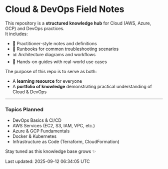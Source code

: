 # Cloud & DevOps Field Notes

This repository is a **structured knowledge hub** for Cloud (AWS, Azure, GCP) and DevOps practices.  
It includes:
- 📘 Practitioner-style notes and definitions  
- 🔧 Runbooks for common troubleshooting scenarios  
- 📊 Architecture diagrams and workflows  
- 🚀 Hands-on guides with real-world use cases  

The purpose of this repo is to serve as both:
- A **learning resource** for everyone 
- A **portfolio of knowledge** demonstrating practical understanding of Cloud & DevOps  

---

### Topics Planned
- DevOps Basics & CI/CD
- AWS Services (EC2, S3, IAM, VPC, etc.)
- Azure & GCP Fundamentals
- Docker & Kubernetes
- Infrastructure as Code (Terraform, CloudFormation)

Stay tuned as this knowledge base grows ✨

<!--UPDATE-START-->
Last updated: 2025-09-12 06:34:05 UTC
<!--UPDATE-END-->

